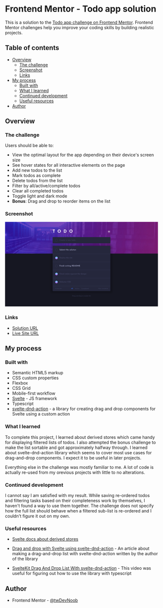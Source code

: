 # Frontend Mentor - Todo app solution

This is a solution to the [Todo app challenge on Frontend Mentor](https://www.frontendmentor.io/challenges/todo-app-Su1_KokOW). Frontend Mentor challenges help you improve your coding skills by building realistic projects.

## Table of contents

-   [Overview](#overview)
    -   [The challenge](#the-challenge)
    -   [Screenshot](#screenshot)
    -   [Links](#links)
-   [My process](#my-process)
    -   [Built with](#built-with)
    -   [What I learned](#what-i-learned)
    -   [Continued development](#continued-development)
    -   [Useful resources](#useful-resources)
-   [Author](#author)

## Overview

### The challenge

Users should be able to:

-   View the optimal layout for the app depending on their device's screen size
-   See hover states for all interactive elements on the page
-   Add new todos to the list
-   Mark todos as complete
-   Delete todos from the list
-   Filter by all/active/complete todos
-   Clear all completed todos
-   Toggle light and dark mode
-   **Bonus**: Drag and drop to reorder items on the list

### Screenshot

![](./src//lib/images/screenshot.png)

### Links

-   [Solution URL](https://github.com/c0dehamster/todo-app)
-   [Live Site URL](https://todo-app-two-iota.vercel.app/)

## My process

### Built with

-   Semantic HTML5 markup
-   CSS custom properties
-   Flexbox
-   CSS Grid
-   Mobile-first workflow
-   [Svelte](https://svelte.dev/) - JS framework
-   Typescript
-   [svelte-dnd-action](https://github.com/isaacHagoel/svelte-dnd-action) - a library for creating drag and drop components for Svelte using a custom action

### What I learned

To complete this project, I learned about derived stores which came handy for displaying filtered lists of todos. I also attempted the bonus challenge to make the list sortable and got approximately halfway through. I learned about svelte-dnd-action library which seems to cover most use cases for drag-and-drop components. I expect it to be useful in later projects.

Everything else in the challenge was mostly familiar to me. A lot of code is actually re-used from my orevious projects with little to no alterations.

### Continued development

I cannot say I am satisfied with my result. While saving re-ordered todos and filtering tasks based on their completeness work by themselves, I haven't found a way to use them together. The challenge does not specify how the full list should behave when a filtered sub-list is re-ordered and I couldn't figure it out on my own.

### Useful resources

-   [Svelte docs about derived stores](https://svelte.dev/docs#run-time-svelte-store-derived)

-   [Drag and drop with Svelte using svelte-dnd-action](https://dev.to/isaachagoel/drag-and-drop-with-svelte-using-svelte-dnd-action-4554) - An article about making a drag-and-drop list with svelte-dnd-action written by the author of the library

-   [SvelteKit Drag And Drop List With svelte-dnd-action](https://www.youtube.com/watch?v=sFX525V3dMs) - This video was useful for figuring out how to use the library with typescript

## Author

-   Frontend Mentor - [@twDevNoob](https://www.frontendmentor.io/profile/twDevNoob)
